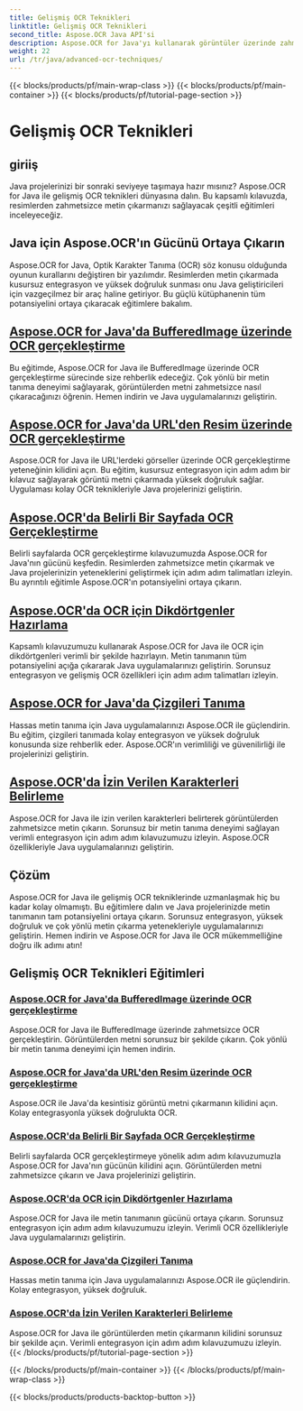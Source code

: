 ```yaml
---
title: Gelişmiş OCR Teknikleri
linktitle: Gelişmiş OCR Teknikleri
second_title: Aspose.OCR Java API'si
description: Aspose.OCR for Java'yı kullanarak görüntüler üzerinde zahmetsizce OCR gerçekleştirin. Metni yüksek doğrulukla sorunsuz bir şekilde çıkarın. Çok yönlü metin tanıma özelliğiyle Java projelerinizi geliştirin.
weight: 22
url: /tr/java/advanced-ocr-techniques/
---
```


{{< blocks/products/pf/main-wrap-class >}}
{{< blocks/products/pf/main-container >}}
{{< blocks/products/pf/tutorial-page-section >}}

# Gelişmiş OCR Teknikleri

## giriiş

Java projelerinizi bir sonraki seviyeye taşımaya hazır mısınız? Aspose.OCR for Java ile gelişmiş OCR teknikleri dünyasına dalın. Bu kapsamlı kılavuzda, resimlerden zahmetsizce metin çıkarmanızı sağlayacak çeşitli eğitimleri inceleyeceğiz.

## Java için Aspose.OCR'ın Gücünü Ortaya Çıkarın

Aspose.OCR for Java, Optik Karakter Tanıma (OCR) söz konusu olduğunda oyunun kurallarını değiştiren bir yazılımdır. Resimlerden metin çıkarmada kusursuz entegrasyon ve yüksek doğruluk sunması onu Java geliştiricileri için vazgeçilmez bir araç haline getiriyor. Bu güçlü kütüphanenin tüm potansiyelini ortaya çıkaracak eğitimlere bakalım.

## [Aspose.OCR for Java'da BufferedImage üzerinde OCR gerçekleştirme](./perform-ocr-buffered-image/)

Bu eğitimde, Aspose.OCR for Java ile BufferedImage üzerinde OCR gerçekleştirme sürecinde size rehberlik edeceğiz. Çok yönlü bir metin tanıma deneyimi sağlayarak, görüntülerden metni zahmetsizce nasıl çıkaracağınızı öğrenin. Hemen indirin ve Java uygulamalarınızı geliştirin.

## [Aspose.OCR for Java'da URL'den Resim üzerinde OCR gerçekleştirme](./perform-ocr-image-from-url/)

Aspose.OCR for Java ile URL'lerdeki görseller üzerinde OCR gerçekleştirme yeteneğinin kilidini açın. Bu eğitim, kusursuz entegrasyon için adım adım bir kılavuz sağlayarak görüntü metni çıkarmada yüksek doğruluk sağlar. Uygulaması kolay OCR teknikleriyle Java projelerinizi geliştirin.

## [Aspose.OCR'da Belirli Bir Sayfada OCR Gerçekleştirme](./perform-ocr-on-page/)

Belirli sayfalarda OCR gerçekleştirme kılavuzumuzda Aspose.OCR for Java'nın gücünü keşfedin. Resimlerden zahmetsizce metin çıkarmak ve Java projelerinizin yeteneklerini geliştirmek için adım adım talimatları izleyin. Bu ayrıntılı eğitimle Aspose.OCR'ın potansiyelini ortaya çıkarın.

## [Aspose.OCR'da OCR için Dikdörtgenler Hazırlama](./prepare-rectangles-for-ocr/)

Kapsamlı kılavuzumuzu kullanarak Aspose.OCR for Java ile OCR için dikdörtgenleri verimli bir şekilde hazırlayın. Metin tanımanın tüm potansiyelini açığa çıkararak Java uygulamalarınızı geliştirin. Sorunsuz entegrasyon ve gelişmiş OCR özellikleri için adım adım talimatları izleyin.

## [Aspose.OCR for Java'da Çizgileri Tanıma](./recognize-lines/)

Hassas metin tanıma için Java uygulamalarınızı Aspose.OCR ile güçlendirin. Bu eğitim, çizgileri tanımada kolay entegrasyon ve yüksek doğruluk konusunda size rehberlik eder. Aspose.OCR'ın verimliliği ve güvenilirliği ile projelerinizi geliştirin.

## [Aspose.OCR'da İzin Verilen Karakterleri Belirleme](./specify-allowed-characters/)

Aspose.OCR for Java ile izin verilen karakterleri belirterek görüntülerden zahmetsizce metin çıkarın. Sorunsuz bir metin tanıma deneyimi sağlayan verimli entegrasyon için adım adım kılavuzumuzu izleyin. Aspose.OCR özellikleriyle Java uygulamalarınızı geliştirin.

## Çözüm

Aspose.OCR for Java ile gelişmiş OCR tekniklerinde uzmanlaşmak hiç bu kadar kolay olmamıştı. Bu eğitimlere dalın ve Java projelerinizde metin tanımanın tam potansiyelini ortaya çıkarın. Sorunsuz entegrasyon, yüksek doğruluk ve çok yönlü metin çıkarma yetenekleriyle uygulamalarınızı geliştirin. Hemen indirin ve Aspose.OCR for Java ile OCR mükemmelliğine doğru ilk adımı atın!
## Gelişmiş OCR Teknikleri Eğitimleri
### [Aspose.OCR for Java'da BufferedImage üzerinde OCR gerçekleştirme](./perform-ocr-buffered-image/)
Aspose.OCR for Java ile BufferedImage üzerinde zahmetsizce OCR gerçekleştirin. Görüntülerden metni sorunsuz bir şekilde çıkarın. Çok yönlü bir metin tanıma deneyimi için hemen indirin.
### [Aspose.OCR for Java'da URL'den Resim üzerinde OCR gerçekleştirme](./perform-ocr-image-from-url/)
Aspose.OCR ile Java'da kesintisiz görüntü metni çıkarmanın kilidini açın. Kolay entegrasyonla yüksek doğrulukta OCR.
### [Aspose.OCR'da Belirli Bir Sayfada OCR Gerçekleştirme](./perform-ocr-on-page/)
Belirli sayfalarda OCR gerçekleştirmeye yönelik adım adım kılavuzumuzla Aspose.OCR for Java'nın gücünün kilidini açın. Görüntülerden metni zahmetsizce çıkarın ve Java projelerinizi geliştirin.
### [Aspose.OCR'da OCR için Dikdörtgenler Hazırlama](./prepare-rectangles-for-ocr/)
Aspose.OCR for Java ile metin tanımanın gücünü ortaya çıkarın. Sorunsuz entegrasyon için adım adım kılavuzumuzu izleyin. Verimli OCR özellikleriyle Java uygulamalarınızı geliştirin.
### [Aspose.OCR for Java'da Çizgileri Tanıma](./recognize-lines/)
Hassas metin tanıma için Java uygulamalarınızı Aspose.OCR ile güçlendirin. Kolay entegrasyon, yüksek doğruluk.
### [Aspose.OCR'da İzin Verilen Karakterleri Belirleme](./specify-allowed-characters/)
Aspose.OCR for Java ile görüntülerden metin çıkarmanın kilidini sorunsuz bir şekilde açın. Verimli entegrasyon için adım adım kılavuzumuzu izleyin.
{{< /blocks/products/pf/tutorial-page-section >}}

{{< /blocks/products/pf/main-container >}}
{{< /blocks/products/pf/main-wrap-class >}}

{{< blocks/products/products-backtop-button >}}
